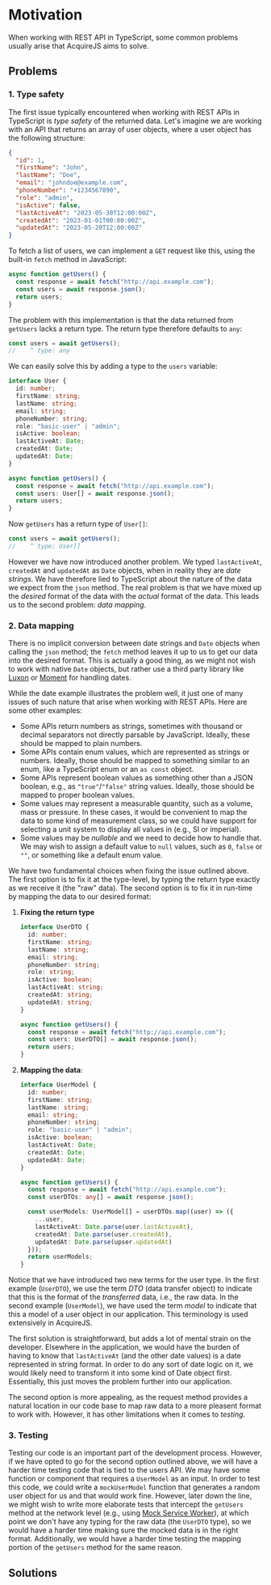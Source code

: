 # Motivation

When working with REST API in TypeScript, some common problems usually arise that AcquireJS aims to solve.

## Problems

### 1. Type safety

The first issue typically encountered when working with REST APIs in TypeScript is <i>type safety</i> of the returned data. Let's imagine we are working with an API that returns an array of user objects, where a user object has the following structure:

```json
{
  "id": 1,
  "firstName": "John",
  "lastName": "Doe",
  "email": "johndoe@example.com",
  "phoneNumber": "+1234567890",
  "role": "admin",
  "isActive": false,
  "lastActiveAt": "2023-05-30T12:00:00Z",
  "createdAt": "2023-01-01T00:00:00Z",
  "updatedAt": "2023-05-20T12:00:00Z"
}
```

To fetch a list of users, we can implement a `GET` request like this, using the built-in `fetch` method in JavaScript:

```typescript
async function getUsers() {
  const response = await fetch("http://api.example.com");
  const users = await response.json();
  return users;
}
```

The problem with this implementation is that the data returned from `getUsers` lacks a return type. The return type therefore defaults to `any`:

```typescript
const users = await getUsers();
//    ^ type: any
```

We can easily solve this by adding a type to the `users` variable:

```typescript
interface User {
  id: number;
  firstName: string;
  lastName: string;
  email: string;
  phoneNumber: string;
  role: "basic-user" | "admin";
  isActive: boolean;
  lastActiveAt: Date;
  createdAt: Date;
  updatedAt: Date;
}

async function getUsers() {
  const response = await fetch("http://api.example.com");
  const users: User[] = await response.json();
  return users;
}
```

Now `getUsers` has a return type of `User[]`:

```typescript
const users = await getUsers();
//    ^ type: User[]
```

However we have now introduced another problem. We typed `lastActiveAt`, `createdAt` and `updatedAt` as `Date` objects, when in reality they are <i>date strings</i>. We have therefore lied to TypeScript about the nature of the data we expect from the `json` method. The real problem is that we have mixed up the <i>desired</i> format of the data with the <i>actual</i> format of the data. This leads us to the second problem: <i>data mapping</i>.

### 2. Data mapping

There is no implicit conversion between date strings and `Date` objects when calling the `json` method; the `fetch` method leaves it up to us to get our data into the desired format. This is actually a good thing, as we might not wish to work with native `Date` objects, but rather use a third party library like [Luxon](https://moment.github.io/luxon/#/) or [Moment](https://momentjs.com/) for handling dates.

While the date example illustrates the problem well, it just one of many issues of such nature that arise when working with REST APIs. Here are some other examples:

- Some APIs return numbers as strings, sometimes with thousand or decimal separators not directly parsable by JavaScript. Ideally, these should be mapped to plain numbers.
- Some APIs contain enum values, which are represented as strings or numbers. Ideally, those should be mapped to something similar to an enum, like a TypeScript enum or an `as const` object.
- Some APIs represent boolean values as something other than a JSON boolean, e.g., as `"true"`/`"false"` string values. Ideally, those should be mapped to proper boolean values.
- Some values may represent a measurable quantity, such as a volume, mass or pressure. In these cases, it would be convenient to map the data to some kind of measurement class, so we could have support for selecting a unit system to display all values in (e.g., SI or imperial).
- Some values may be <i>nullable</i> and we need to decide how to handle that. We may wish to assign a default value to `null` values, such as `0`, `false` or `""`, or something like a default enum value.

We have two fundamental choices when fixing the issue outlined above. The first option is to fix it at the type-level, by typing the return type exactly as we receive it (the "raw" data). The second option is to fix it in run-time by mapping the data to our desired format:

1. <b>Fixing the return type</b>

   ```typescript
   interface UserDTO {
     id: number;
     firstName: string;
     lastName: string;
     email: string;
     phoneNumber: string;
     role: string;
     isActive: boolean;
     lastActiveAt: string;
     createdAt: string;
     updatedAt: string;
   }

   async function getUsers() {
     const response = await fetch("http://api.example.com");
     const users: UserDTO[] = await response.json();
     return users;
   }
   ```

2. <b>Mapping the data</b>:

   ```typescript
   interface UserModel {
     id: number;
     firstName: string;
     lastName: string;
     email: string;
     phoneNumber: string;
     role: "basic-user" | "admin";
     isActive: boolean;
     lastActiveAt: Date;
     createdAt: Date;
     updatedAt: Date;
   }

   async function getUsers() {
     const response = await fetch("http://api.example.com");
     const userDTOs: any[] = await response.json();

     const userModels: UserModel[] = userDTOs.map((user) => ({
       ...user,
       lastActiveAt: Date.parse(user.lastActiveAt),
       createdAt: Date.parse(user.createdAt),
       updatedAt: Date.parse(upser.updatedAt)
     }));
     return userModels;
   }
   ```

Notice that we have introduced two new terms for the user type. In the first example (`UserDTO`), we use the term <i>DTO</i> (data transfer object) to indicate that this is the format of the <i>transferred</i> data, i.e., the raw data. In the second example (`UserModel`), we have used the term <i>model</i> to indicate that this a model of a user object in our application. This terminology is used extensively in AcquireJS.

The first solution is straightforward, but adds a lot of mental strain on the developer. Elsewhere in the application, we would have the burden of having to know that `lastActiveAt` (and the other date values) is a date represented in string format. In order to do any sort of date logic on it, we would likely need to transform it into some kind of Date object first. Essentially, this just moves the problem further into our application.

The second option is more appealing, as the request method provides a natural location in our code base to map raw data to a more pleasent format to work with. However, it has other limitations when it comes to <i>testing</i>.

### 3. Testing

Testing our code is an important part of the development process. However, if we have opted to go for the second option outlined above, we will have a harder time testing code that is tied to the users API. We may have some function or component that requires a `UserModel` as an input. In order to test this code, we could write a `mockUserModel` function that generates a random user object for us and that would work fine. However, later down the line, we might wish to write more elaborate tests that intercept the `getUsers` method at the network level (e.g., using [Mock Service Worker](https://mswjs.io/)), at which point we don't have any typing for the raw data (the `UserDTO` type), so we would have a harder time making sure the mocked data is in the right format. Additionally, we would have a harder time testing the mapping portion of the `getUsers` method for the same reason.

## Solutions
